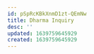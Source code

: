 ```yaml
---
id: pSpRcKBkXnmD1zt-QEmNw
title: Dharma Inquiry
desc: ''
updated: 1639759645929
created: 1639759645929
---
```


